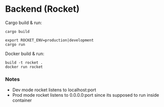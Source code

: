 # Backend (Rocket)

Cargo build & run:
```
cargo build

export ROCKET_ENV=production|development
cargo run
```

Docker build & run:
```
build -t rocket .
docker run rocket
```

### Notes

- Dev mode rocket listens to localhost:port
- Prod mode rocket listens to 0.0.0.0:port since its supposed to run inside container
